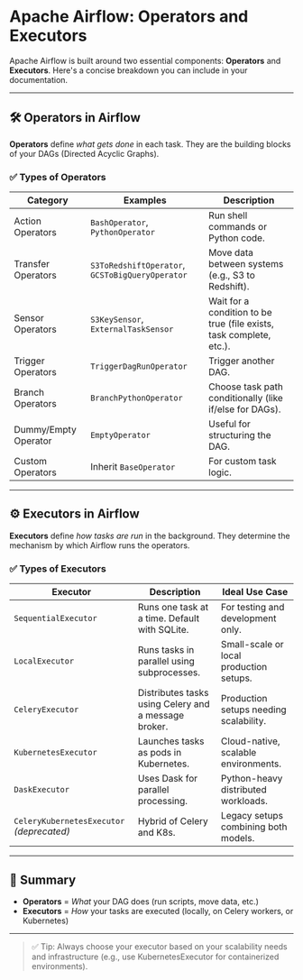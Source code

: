 # Apache Airflow: Operators and Executors

Apache Airflow is built around two essential components: **Operators** and **Executors**. Here's a concise breakdown you can include in your documentation.

---

## 🛠️ Operators in Airflow

**Operators** define _what gets done_ in each task. They are the building blocks of your DAGs (Directed Acyclic Graphs).

### ✅ Types of Operators

| Category             | Examples                                         | Description                                                             |
|----------------------|--------------------------------------------------|-------------------------------------------------------------------------|
| Action Operators      | `BashOperator`, `PythonOperator`                 | Run shell commands or Python code.                                     |
| Transfer Operators    | `S3ToRedshiftOperator`, `GCSToBigQueryOperator`  | Move data between systems (e.g., S3 to Redshift).                       |
| Sensor Operators      | `S3KeySensor`, `ExternalTaskSensor`              | Wait for a condition to be true (file exists, task complete, etc.).     |
| Trigger Operators     | `TriggerDagRunOperator`                          | Trigger another DAG.                                                    |
| Branch Operators      | `BranchPythonOperator`                           | Choose task path conditionally (like if/else for DAGs).                 |
| Dummy/Empty Operator  | `EmptyOperator`                                  | Useful for structuring the DAG.                                         |
| Custom Operators      | Inherit `BaseOperator`                           | For custom task logic.                                                  |

---

## ⚙️ Executors in Airflow

**Executors** define _how tasks are run_ in the background. They determine the mechanism by which Airflow runs the operators.

### ✅ Types of Executors

| Executor                 | Description                                                    | Ideal Use Case                            |
|--------------------------|----------------------------------------------------------------|--------------------------------------------|
| `SequentialExecutor`     | Runs one task at a time. Default with SQLite.                  | For testing and development only.          |
| `LocalExecutor`          | Runs tasks in parallel using subprocesses.                    | Small-scale or local production setups.    |
| `CeleryExecutor`         | Distributes tasks using Celery and a message broker.          | Production setups needing scalability.     |
| `KubernetesExecutor`     | Launches tasks as pods in Kubernetes.                         | Cloud-native, scalable environments.       |
| `DaskExecutor`           | Uses Dask for parallel processing.                            | Python-heavy distributed workloads.        |
| `CeleryKubernetesExecutor` _(deprecated)_ | Hybrid of Celery and K8s.                            | Legacy setups combining both models.       |

---

## 🔁 Summary

- **Operators** = _What_ your DAG does (run scripts, move data, etc.)
- **Executors** = _How_ your tasks are executed (locally, on Celery workers, or Kubernetes)

---

> ✅ Tip: Always choose your executor based on your scalability needs and infrastructure (e.g., use KubernetesExecutor for containerized environments).
